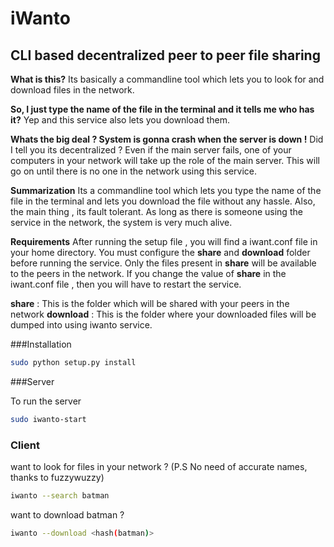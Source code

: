 # iWanto
## CLI based decentralized peer to peer file sharing

__What is this?__
Its basically a commandline tool which lets you to look for and download files in the network.

__So, I just type the name of the file in the terminal and it tells me who has it?__
Yep and this service also lets you download them. 

__Whats the big deal ? System is gonna crash when the server is down !__
Did I tell you its decentralized ? Even if the main server fails, one of your computers in your network will take up the role of the main server. This will go on until there is no one in the network using this service. 

__Summarization__
Its a commandline tool which lets you type the name of the file in the terminal and lets you download the file without any hassle. Also, the main thing , its fault tolerant. As long as there is someone using the service in the network, the system is very much alive. 

__Requirements__
After running the setup file , you will find a iwant.conf file in your home directory. You must configure the __share__ and __download__ folder before running the service.
Only the files present in __share__ will be available to the peers in the network. If you change the value of __share__ in the iwant.conf file , then you will have to restart the service.

__share__ : This is the folder which will be shared with your peers in the network
__download__ : This is the folder where your downloaded files will be dumped into using iwanto service.

###Installation
```sh
sudo python setup.py install
```

###Server

To run the server
```sh
sudo iwanto-start
```

### Client 
want to look for files in your network ? (P.S No need of accurate names, thanks to fuzzywuzzy)
```sh
iwanto --search batman
```

want to download batman ? 
```sh
iwanto --download <hash(batman)>
```
